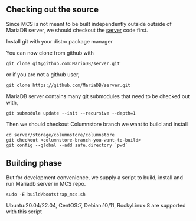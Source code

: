 ## Checking out the source

Since MCS is not meant to be built independently outside outside of MariaDB server, we should checkout the [server](https://github.com/MariaDB/server) code first.

Install git with your distro package manager

You can now clone from github with

	git clone git@github.com:MariaDB/server.git

or if you are not a github user,

	git clone https://github.com/MariaDB/server.git

MariaDB server contains many git submodules that need to be checked out with,

	git submodule update --init --recursive --depth=1

Then we should checkout Columnstore branch we want to build and install

	cd server/storage/columnstore/columnstore
	git checkout <columnstore-branch-you-want-to-build>
	git config --global --add safe.directory `pwd`
## Building phase

But for development convenience, we supply a script to build, install and run Mariadb server in MCS repo.

	sudo -E build/bootstrap_mcs.sh

Ubuntu:20.04/22.04, CentOS:7, Debian:10/11, RockyLinux:8 are supported with this script
